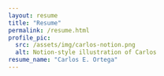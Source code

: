 ```yaml
---
layout: resume
title: "Resume"
permalink: /resume.html
profile_pic:
  src: /assets/img/carlos-notion.png
  alt: Notion-style illustration of Carlos
resume_name: "Carlos E. Ortega"
---
```

